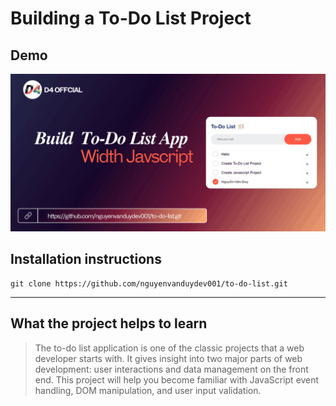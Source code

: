 # Building a To-Do List Project

## Demo
![Demo](./images/demo.png)

## Installation instructions

```
git clone https://github.com/nguyenvanduydev001/to-do-list.git 
```
----

## What the project helps to learn
> The to-do list application is one of the classic projects that a web developer starts with. It gives insight into two major parts of web development: user interactions and data management on the front end. This project will help you become familiar with JavaScript event handling, DOM manipulation, and user input validation.
